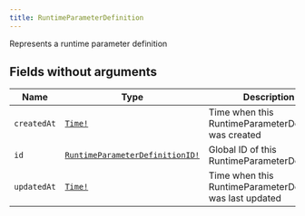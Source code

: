 ```yaml
---
title: RuntimeParameterDefinition
---
```


Represents a runtime parameter definition

## Fields without arguments

| Name | Type | Description |
|------|------|-------------|
| `createdAt` | [`Time!`](../scalar/time.md) | Time when this RuntimeParameterDefinition was created |
| `id` | [`RuntimeParameterDefinitionID!`](../scalar/runtimeparameterdefinitionid.md) | Global ID of this RuntimeParameterDefinition |
| `updatedAt` | [`Time!`](../scalar/time.md) | Time when this RuntimeParameterDefinition was last updated |

